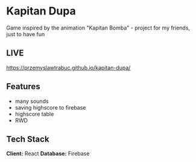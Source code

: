 # Kapitan Dupa
Game inspired by the animation "Kapitan Bomba" - project for my friends, just to have fun

## LIVE 
https://przemyslawtrabuc.github.io/kapitan-dupa/
## Features

- many sounds
- saving highscore to firebase
- highscore table
- RWD


## Tech Stack

**Client:** React
**Database:** Firebase
